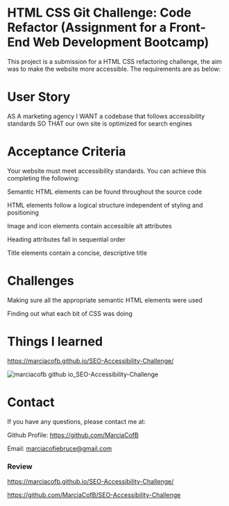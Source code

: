 # HTML CSS Git Challenge: Code Refactor (Assignment for a Front-End Web Development Bootcamp)

This project is a submission for a HTML CSS refactoring challenge, the aim was to make the website more accessible. The requirements are as below:


# User Story
AS A marketing agency
I WANT a codebase that follows accessibility standards
SO THAT our own site is optimized for search engines


# Acceptance Criteria
Your website must meet accessibility standards. You can achieve this completing the following:

Semantic HTML elements can be found throughout the source code

HTML elements follow a logical structure independent of styling and positioning

Image and icon elements contain accessible alt attributes

Heading attributes fall in sequential order

Title elements contain a concise, descriptive title


# Challenges 
Making sure all the appropriate semantic HTML elements were used

Finding out what each bit of CSS was doing
 
# Things I learned


https://marciacofb.github.io/SEO-Accessibility-Challenge/


![marciacofb github io_SEO-Accessibility-Challenge](https://user-images.githubusercontent.com/110351787/197876540-06a4b955-b083-447f-ac3f-d2368781b815.png)




 
# Contact

If you have any questions, please contact me at: 
 
  Github Profile: https://github.com/MarciaCofB 

  Email:  marciacofiebruce@gmail.com

  
  
 


### Review


https://marciacofb.github.io/SEO-Accessibility-Challenge/

https://github.com/MarciaCofB/SEO-Accessibility-Challenge
